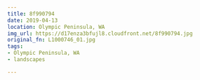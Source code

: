 ```yaml
---
title: 8f990794
date: 2019-04-13
location: Olympic Peninsula, WA
img_url: https://d17enza3bfujl8.cloudfront.net/8f990794.jpg
original_fn: L1000746_01.jpg
tags:
- Olympic Peninsula, WA
- landscapes

---
```


